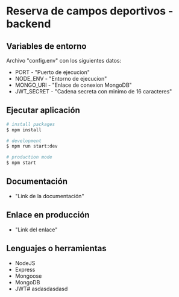 # Reserva de campos deportivos - backend

## Variables de entorno
 
 Archivo "config.env" con los siguientes datos:

- PORT - "Puerto de ejecucion"
- NODE_ENV - "Entorno de ejecucion"
- MONGO_URI - "Enlace de conexion MongoDB"
- JWT_SECRET - "Cadena secreta con minimo de 16 caracteres"

## Ejecutar aplicación

```bash
# install packages
$ npm install

# development
$ npm run start:dev

# production mode
$ npm start
```

## Documentación

- "Link de la documentación"

## Enlace en producción

- "Link del enlace"

## Lenguajes o herramientas 

- NodeJS
- Express
- Mongoose
- MongoDB
- JWT# asdasdasdasd
